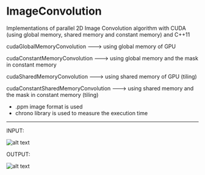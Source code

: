 # ImageConvolution
Implementations of parallel 2D Image Convolution algorithm with CUDA (using global memory, shared memory and constant memory) and C++11

cudaGlobalMemoryConvolution ---> using global memory of GPU

cudaConstantMemoryConvolution ---> using global memory and the mask in constant memory

cudaSharedMemoryConvolution ---> using shared memory of GPU (tiling)

cudaConstantSharedMemoryConvolution ---> using shared memory and the mask in constant memory (tiling)

* .ppm image format is used
* chrono library is used to measure the execution time

------------------------------------------------------
INPUT:

![alt text](https://github.com/pietrobongini/CUDA-ImageConvolution/blob/master/sequentialConvolution/img/computer_programming.ppm)

OUTPUT:

![alt text](https://github.com/pietrobongini/CUDA-ImageConvolution/blob/master/sequentialConvolution/output/result.ppm)
